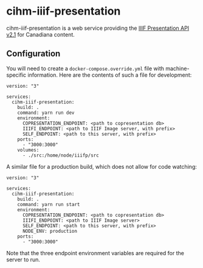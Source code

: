 # cihm-iiif-presentation

cihm-iiif-presentation is a web service providing the [IIIF Presentation API v2.1](http://iiif.io/api/presentation/2.1/) for Canadiana content.

## Configuration

You will need to create a `docker-compose.override.yml` file with machine-specific information. Here are the contents of such a file for development:

    version: "3"

    services:
      cihm-iiif-presentation:
        build: .
        command: yarn run dev
        environment:
          COPRESENTATION_ENDPOINT: <path to copresentation db>
          IIIFI_ENDPOINT: <path to IIIF Image server, with prefix>
          SELF_ENDPOINT: <path to this server, with prefix>
        ports:
          - "3000:3000"
        volumes:
          - ./src:/home/node/iiifp/src

A similar file for a production build, which does not allow for code watching:

    version: "3"

    services:
      cihm-iiif-presentation:
        build: .
        command: yarn run start
        environment:
          COPRESENTATION_ENDPOINT: <path to copresentation db>
          IIIFI_ENDPOINT: <path to IIIF Image server>
          SELF_ENDPOINT: <path to this server, with prefix>
          NODE_ENV: production
        ports:
          - "3000:3000"

Note that the three endpoint environment variables are required for the server to run.
